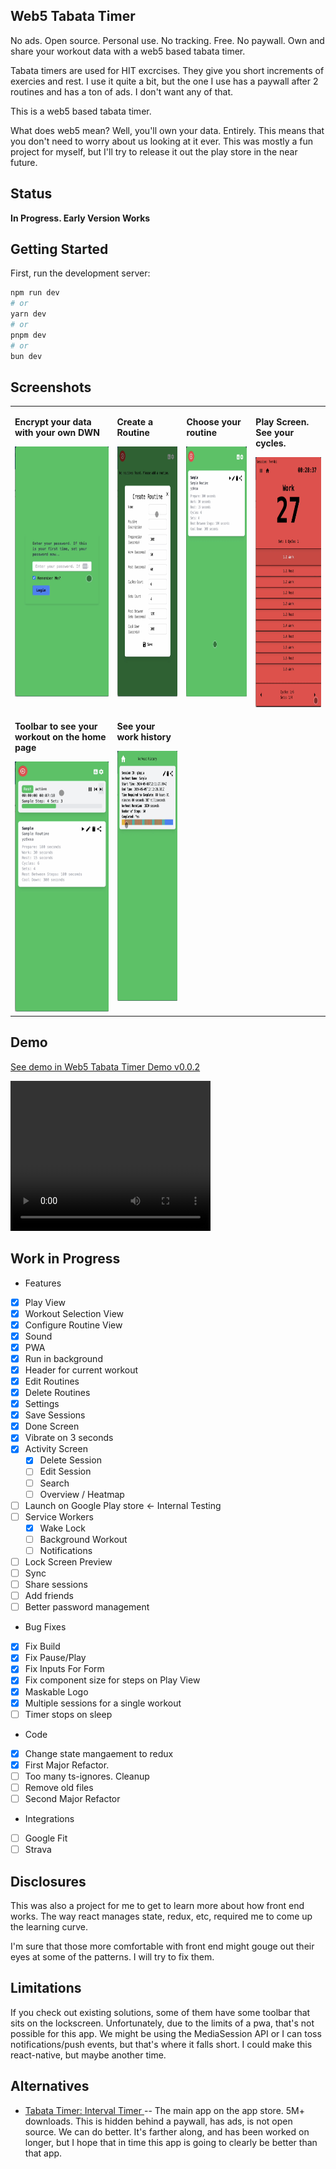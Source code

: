 ## Web5 Tabata Timer

No ads. Open source. Personal use. No tracking. Free. No paywall. Own and share your workout data with a web5 based tabata timer.

Tabata timers are used for HIT excrcises. They give you short increments of
exercies and rest. I use it quite a bit, but the one I use has a paywall after 2
routines and has a ton of ads. I don't want any of that. 

This is a web5 based tabata timer.

What does web5 mean? Well, you'll own your data. Entirely. This means that you
don't need to worry about us looking at it ever. This was mostly a fun project
for myself, but I'll try to release it out the play store in the near future.

## Status

**In Progress. Early Version Works**

## Getting Started

First, run the development server:

```bash
npm run dev
# or
yarn dev
# or
pnpm dev
# or
bun dev
```

## Screenshots

<table>
<tr>
  <td valign="top">
    <p><strong>Encrypt your data with your own DWN</strong></p>
    <img src="./docs/screenshots/01.png" alt="Encrypt your data" height="400">
  </td>
  <td valign="top">
    <p><strong>Create a Routine</strong></p>
    <img src="./docs/screenshots/02.png" alt="Create a Routine" height="400">
  </td>
  <td valign="top">
    <p><strong>Choose your routine</strong></p>
    <img src="./docs/screenshots/07.png" alt="Choose your routine" height="400">
  </td>
  <td valign="top">
    <p><strong>Play Screen. See your cycles.</strong></p>
    <img src="./docs/screenshots/04.png" alt="Play Screen" height="400">
  </td>
</tr>
<tr>
  <td valign="top">
    <p><strong>Toolbar to see your workout on the home page</strong></p>
    <img src="./docs/screenshots/05.png" alt="Toolbar" height="400">
  </td>
  <td valign="top">
    <p><strong>See your work history</strong></p>
    <img src="./docs/screenshots/06.png" alt="Work History" height="400">
  </td>
</tr>
</table>

## Demo

[See demo in Web5 Tabata Timer Demo v0.0.2](./docs/Web5%20Tabata%20Timer%20Demo%20v0.0.2.mp4)

<video width="320" height="240" controls>
  <source src="./docs/Web5 Tabata Timer Demo v0.0.2.mp4" type="video/mp4">
  Your browser does not support the video tag.
</video>

## Work in Progress

* Features

- [x] Play View
- [x] Workout Selection View
- [x] Configure Routine View
- [x] Sound
- [x] PWA
- [x] Run in background 
- [x] Header for current workout
- [x] Edit Routines
- [x] Delete Routines
- [x] Settings
- [x] Save Sessions
- [x] Done Screen
- [x] Vibrate on 3 seconds
- [x] Activity Screen
  - [x] Delete Session
  - [ ] Edit Session
  - [ ] Search
  - [ ] Overview / Heatmap
- [ ] Launch on Google Play store <- Internal Testing
- [ ] Service Workers
  - [x] Wake Lock
  - [ ] Background Workout
  - [ ] Notifications
- [ ] Lock Screen Preview
- [ ] Sync 
- [ ] Share sessions
 - [ ] Add friends
- [ ] Better password management

* Bug Fixes

- [x] Fix Build 
- [x] Fix Pause/Play
- [x] Fix Inputs For Form
- [x] Fix component size for steps on Play View
- [x] Maskable Logo
- [x] Multiple sessions for a single workout
- [ ] Timer stops on sleep 
  
* Code

- [x] Change state mangaement to redux
- [x] First Major Refactor.
- [ ] Too many ts-ignores. Cleanup
- [ ] Remove old files
- [ ] Second Major Refactor

* Integrations

- [ ] Google Fit
- [ ] Strava

## Disclosures

This was also a project for me to get to learn more about how front end works. The way react manages state, redux, etc, required me to come up the learning curve. 

I'm sure that those more comfortable with front end might gouge out their eyes at some of the patterns. I will try to fix them.

## Limitations 

If you check out existing solutions, some of them have some toolbar that sits on the lockscreen. Unfortunately, due to the limits of a pwa, that's not possible for this app. We might be using the MediaSession API or I can toss notifications/push events, but that's where it falls short. I could make this react-native, but maybe another time.

## Alternatives

- [Tabata Timer: Interval Timer ](https://play.google.com/store/apps/details?id=com.evgeniysharafan.tabatatimer&hl=en&gl=US&google_abuse=GOOGLE_ABUSE_EXEMPTION%3DID%3Db350816d64fae8f3:TM%3D1714433385:C%3D%3E:IP%3D49.37.163.25-:S%3DnDI4qYnhbHEdeM3q0kSbaw%3B+path%3D/%3B+domain%3Dgoogle.com%3B+expires%3DTue,+30-Apr-2024+02:29:45+GMT) -- The main app on the app store. 5M+ downloads. This is hidden behind a paywall, has ads, is not open source. We can do better. It's farther along, and has been worked on longer, but I hope that in time this app is going to clearly be better than that app. 
